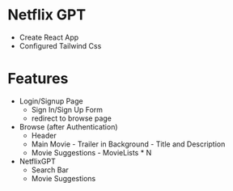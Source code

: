 # Netflix GPT

- Create React App
- Configured Tailwind Css


# Features
- Login/Signup Page
    - Sign In/Sign Up Form
    - redirect to browse page
- Browse (after Authentication)
    - Header
    - Main Movie
            - Trailer in Background
            - Title and Description
    - Movie Suggestions
            - MovieLists * N
- NetflixGPT
    - Search Bar
    - Movie Suggestions